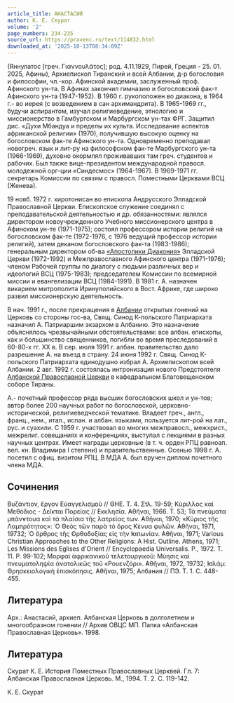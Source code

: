 ```yaml
---
article_title: АНАСТАСИЙ
author: К. Е. Скурат
volume: '2'
page_numbers: 234-235
source_url: https://pravenc.ru/text/114832.html
downloaded_at: '2025-10-13T08:34:09Z'
---
```


(Яннулатос [греч. Γιαννουλάτος]; род. 4.11.1929, Пирей, Греция - 25. 01. 2025, Афины), Архиепископ Тиранский и всей Албании, д-р богословия и философии, чл.-кор. Афинской академии, заслуженный проф. Афинского ун-та. В Афинах закончил гимназию и богословский фак-т Афинского ун-та (1947-1952). В 1960 г. рукоположен во диакона, в 1964 г.- во иерея (с возведением в сан архимандрита). В 1965-1969 гг., будучи аспирантом, изучал религиеведение, этнологию и миссионерство в Гамбургском и Марбургском ун-тах ФРГ. Защитил дис. «Духи Мбандуа и пределы их культа. Исследование аспектов африканской религии» (1970), получившую высокую оценку на богословском фак-те Афинского ун-та. Одновременно преподавал новогреч. язык и лит-ру на философском фак-те Марбургского ун-та (1966-1969), духовно окормлял проживавших там греч. студентов и рабочих. Был также вице-президентом международной правосл. молодежной орг-ции «Синдесмос» (1964-1967). В 1969-1971 гг. секретарь Комиссии по связям с правосл. Поместными Церквами ВСЦ (Женева).

19 нояб. 1972 г. хиротонисан во епископа Андрусского Элладской Православной Церкви. Епископское служение соединял с преподавательской деятельностью и др. обязанностями: являлся директором новоучрежденного Учебного миссионерского центра в Афинском ун-те (1971-1975); состоял профессором истории религий на богословском фак-те (1972-1976, с 1976 ведущий профессор истории религий), затем деканом богословского фак-та (1983-1986); генеральным директором об-ва [«Апостолики Диакония»](<https://pravenc.ru/text/ Апостолики Диакония .html>) Элладской Церкви (1972-1992) и Межправославного Афинского центра (1971-1976); членом Рабочей группы по диалогу с людьми различных вер и идеологий ВСЦ (1975-1983); председателем Комиссии по всемирной миссии и евангелизации ВСЦ (1984-1991). В 1981 г. А. назначен викарием митрополита Иринуполийского в Вост. Африке, где широко развил миссионерскую деятельность.

В нач. 1991 г., после прекращения в [Албании](https://pravenc.ru/text/Албании.html) открытых гонений на Церковь со стороны гос-ва, Свящ. Синод К-польского Патриархата назначил А. Патриаршим экзархом в Албанию. Это назначение объяснялось чрезвычайными обстоятельствами: все албан. епископы, как и большинство священников, погибли во время преследований в 60-80-х гг. ХХ в. В сер. июля 1991 г. албан. правительство дало разрешение А. на въезд в страну. 24 июня 1992 г. Свящ. Синод К-польского Патриархата единодушно избрал А. Архиепископом всей Албании. 2 авг. 1992 г. состоялась интронизация нового Предстоятеля [Албанской Православной Церкви](<https://pravenc.ru/text/АЛБАНСКАЯ ПРАВОСЛАВНАЯ ЦЕРКОВЬ.html>) в кафедральном Благовещенском соборе Тираны.

А.- почетный профессор ряда высших богословских школ и ун-тов; автор более 200 научных работ по богословской, церковно-исторической, религиеведческой тематике. Владеет греч., англ., франц., нем., итал., испан. и албан. языками, пользуется лит-рой на лат., рус. и суахили. С 1959 г. участвовал во многих межправосл., межхрист., межрелиг. совещаниях и конференциях, выступал с лекциями в разных научных центрах. Имеет награды церковные (в т. ч. орден РПЦ равноап. вел. кн. Владимира I степени) и правительственные. Осенью 1998 г. А. посетил с офиц. визитом РПЦ. В МДА А. был вручен диплом почетного члена МДА.

## Сочинения

Βυζάντιον, ἔργον Εὐαγγελισμοῦ // ΘΗΕ. Τ. 4. Στλ. 19-59; Κύριλλος καὶ Μεθόδιος - Δεῖκται Πορείας // ̓Εκκλησία. ̓Αθῆναι, 1966. Τ. 53; Τὰ πνεύματα μπάν̓ντουα καὶ τὰ πλαίσια τῆς λατρείας των. ̓Αθῆναι, 1970; «Κύριος τῆς Λαμπρότητος»: ῾Ο Θεὸς τῶν παρὰ τὸ ὄρος Κένυα φυλῶν. ̓Αθῆναι, 1971, 19732; ῾Ο ὄρθρος τῆς ̓Ορθοδοξίας εἰς τὴν ̓Ιαπωνίαν. ̓Αθῆναι, 1971; Various Christian Approaches to the Other Religions: A Hist. Outline. Athens, 1971; Les Missions des Eglises d'Orient // Encyclopaedia Universalis. P., 1972. T. 11. P. 99-102; Μορφαὶ ἀφρικανικοῦ τελετουργικοῦ: Μύησις καὶ πνευματοληψία ἀνατολικῶς τοῦ «Ρουενζόρι». ̓Αθῆναι, 1972, 19732; ̓Ισλάμ: Θρησκειολογικὴ ἐπισκόπησις. ̓Αθῆναι, 1975; Албания // ПЭ. Т. 1. С. 448-455.

## Литература

Арх.: Анастасий, архиеп. Албанская Церковь в долголетнем и многообразном гонении // Архив ОВЦС МП. Папка «Албанская Православная Церковь». 1998.

## Литература

Скурат К. Е. История Поместных Православных Церквей. Гл. 7: Албанская Православная Церковь. М., 1994. Т. 2. С. 119-142.

К. Е. Скурат
